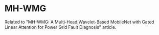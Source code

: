 # MH-WMG
Related to "MH-WMG: A Multi-Head Wavelet-Based MobileNet with Gated Linear Attention for Power Grid Fault Diagnosis" article.
